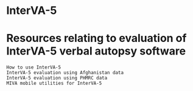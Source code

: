 # InterVA-5
# Resources relating to evaluation of InterVA-5 verbal autopsy software



 	How to use InterVA-5
	InterVA-5 evaluation using Afghanistan data
	InterVA-5 evaluation using PHMRC data 
	MIVA mobile utilities for InterVA-5
